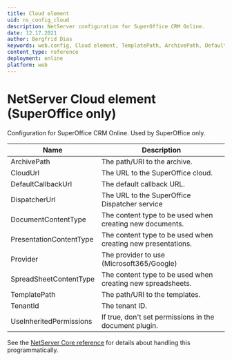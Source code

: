 ```yaml
---
title: Cloud element
uid: ns_config_cloud
description: NetServer configuration for SuperOffice CRM Online.
date: 12.17.2021
author: Bergfrid Dias
keywords: web.config, Cloud element, TemplatePath, ArchivePath, DefaultCallbackUrl
content_type: reference
deployment: online
platform: web
---
```


# NetServer Cloud element (SuperOffice only)

Configuration for SuperOffice CRM Online. Used by SuperOffice only.

| Name | Description |
|---|---|
| ArchivePath | The path/URI to the archive. |
| CloudUrl | The URL to the SuperOffice cloud. |
| DefaultCallbackUrl | The default callback URL. |
| DispatcherUrl | The URL to the SuperOffice Dispatcher service |
| DocumentContentType | The content type to be used when creating new documents. |
| PresentationContentType | The content type to be used when creating new presentations. |
| Provider | The provider to use (Microsoft365/Google) |
| SpreadSheetContentType | The content type to be used when creating new spreadsheets. |
| TemplatePath | The path/URI to the templates. |
| TenantId | The tenant ID. |
| UseInheritedPermissions | If true, don't set permissions in the document plugin. |

See the [NetServer Core reference][1] for details about handling this programmatically.

<!-- Referenced links -->
[1]: <xref:SuperOffice.Configuration.ConfigFile.Cloud>
